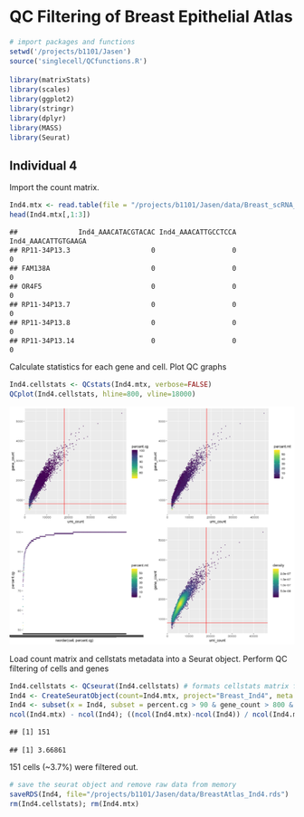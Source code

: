 
QC Filtering of Breast Epithelial Atlas
=======================================

``` r
# import packages and functions
setwd('/projects/b1101/Jasen')
source('singlecell/QCfunctions.R')

library(matrixStats)
library(scales)
library(ggplot2)
library(stringr)
library(dplyr)
library(MASS)
library(Seurat)
```

Individual 4
------------

Import the count matrix.

``` r
Ind4.mtx <- read.table(file = "/projects/b1101/Jasen/data/Breast_scRNA_Kessenbrock_Ind4.txt", header = TRUE, row.names=1)
head(Ind4.mtx[,1:3])
```

    ##               Ind4_AAACATACGTACAC Ind4_AAACATTGCCTCCA Ind4_AAACATTGTGAAGA
    ## RP11-34P13.3                    0                   0                   0
    ## FAM138A                         0                   0                   0
    ## OR4F5                           0                   0                   0
    ## RP11-34P13.7                    0                   0                   0
    ## RP11-34P13.8                    0                   0                   0
    ## RP11-34P13.14                   0                   0                   0

Calculate statistics for each gene and cell. Plot QC graphs

``` r
Ind4.cellstats <- QCstats(Ind4.mtx, verbose=FALSE)
QCplot(Ind4.cellstats, hline=800, vline=18000) 
```

![](figures/QC_Kessenbrock-unnamed-chunk-4-1.png)

Load count matrix and cellstats metadata into a Seurat object. Perform QC filtering of cells and genes

``` r
Ind4.cellstats <- QCseurat(Ind4.cellstats) # formats cellstats matrix for Seurat
Ind4 <- CreateSeuratObject(count=Ind4.mtx, project="Breast_Ind4", meta.data=Ind4.cellstats)
Ind4 <- subset(x = Ind4, subset = percent.cg > 90 & gene_count > 800 & umi_count < 18000)
ncol(Ind4.mtx) - ncol(Ind4); ((ncol(Ind4.mtx)-ncol(Ind4)) / ncol(Ind4.mtx)) * 100
```

    ## [1] 151

    ## [1] 3.66861

151 cells (~3.7%) were filtered out. <br />

``` r
# save the seurat object and remove raw data from memory
saveRDS(Ind4, file="/projects/b1101/Jasen/data/BreastAtlas_Ind4.rds")
rm(Ind4.cellstats); rm(Ind4.mtx)
```
